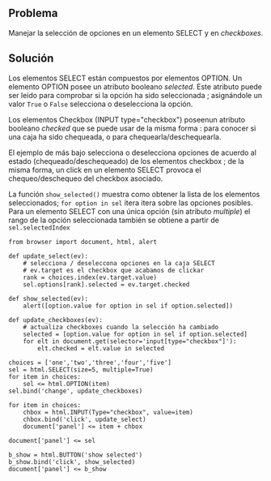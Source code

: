 Problema
--------
Manejar la selección de opciones en un elemento SELECT y en *checkboxes*.

Solución
--------
Los elementos SELECT están compuestos por elementos OPTION. Un elemento OPTION 
posee un atributo booleano _selected_. Este atributo puede ser leído para 
comprobar si la opción ha sido seleccionada ; asignándole un valor `True` o 
`False` selecciona o deselecciona la opción.

Los elementos Checkbox (INPUT type="checkbox") poseenun atributo booleano 
_checked_ que se puede usar de la misma forma : para conocer si una caja ha 
sido chequeada, o para chequearla/deschequearla.

El ejemplo de más bajo selecciona o deselecciona opciones de acuerdo al estado
 (chequeado/deschequeado) de los elementos checkbox ; de la misma forma, un 
 click en un elemento SELECT provoca el chequeo/deschequeo del checkbox 
 asociado.

La función `show_selected()` muestra como obtener la lista de los elementos 
seleccionados; `for option in sel` itera itera sobre las opciones posibles. 
Para un elemento SELECT con una única opción (sin atributo _multiple_) el 
rango de la opción seleccionada también se obtiene a partir de 
`sel.selectedIndex`

```exec_on_load
from browser import document, html, alert

def update_select(ev):
    # selecciona / deseleccona opciones en la caja SELECT
    # ev.target es el checkbox que acabamos de clickar
    rank = choices.index(ev.target.value)
    sel.options[rank].selected = ev.target.checked

def show_selected(ev):
    alert([option.value for option in sel if option.selected])

def update_checkboxes(ev):
    # actualiza checkboxes cuando la selección ha cambiado
    selected = [option.value for option in sel if option.selected]
    for elt in document.get(selector='input[type="checkbox"]'):
        elt.checked = elt.value in selected
    
choices = ['one','two','three','four','five']
sel = html.SELECT(size=5, multiple=True)
for item in choices:
    sel <= html.OPTION(item)
sel.bind('change', update_checkboxes)

for item in choices:
    chbox = html.INPUT(Type="checkbox", value=item)
    chbox.bind('click', update_select)
    document['panel'] <= item + chbox

document['panel'] <= sel

b_show = html.BUTTON('show selected')
b_show.bind('click', show_selected)
document['panel'] <= b_show
```

<div id="panel"></div>

